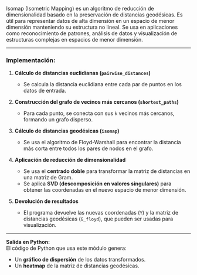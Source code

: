  Isomap (Isometric Mapping) es un algoritmo de reducción de dimensionalidad basado en la preservación de distancias geodésicas. Es útil para representar datos de alta dimensión en un espacio de menor dimensión manteniendo su estructura no lineal.
Se usa en aplicaciones como reconocimiento de patrones, análisis de datos y visualización de estructuras complejas en espacios de menor dimensión.

---

### **Implementación:**

1. **Cálculo de distancias euclidianas (`pairwise_distances`)**  
   - Se calcula la distancia euclidiana entre cada par de puntos en los datos de entrada.

2. **Construcción del grafo de vecinos más cercanos (`shortest_paths`)**  
   - Para cada punto, se conecta con sus `k` vecinos más cercanos, formando un grafo disperso.

3. **Cálculo de distancias geodésicas (`isomap`)**  
   - Se usa el algoritmo de Floyd-Warshall para encontrar la distancia más corta entre todos los pares de nodos en el grafo.

4. **Aplicación de reducción de dimensionalidad**  
   - Se usa el **centrado doble** para transformar la matriz de distancias en una matriz de Gram.
   - Se aplica **SVD (descomposición en valores singulares)** para obtener las coordenadas en el nuevo espacio de menor dimensión.

5. **Devolución de resultados**  
   - El programa devuelve las nuevas coordenadas (`Y`) y la matriz de distancias geodésicas (`G_floyd`), que pueden ser usadas para visualización.

---

**Salida en Python:**  
El código de Python que usa este módulo genera:
- Un **gráfico de dispersión** de los datos transformados.
- Un **heatmap** de la matriz de distancias geodésicas.
